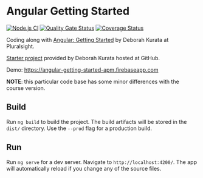 # Angular Getting Started

[![Node.js CI][nodejs-ci-badge]][nodejs-ci]
[![Quality Gate Status][quality-gate-badge]][quality-gate]
[![Coverage Status][coveralls-badge]][coveralls]

Coding along with [Angular: Getting Started][angular-course] by Deborah Kurata at Pluralsight.

[Starter project][starter-project] provided by Deborah Kurata hosted at GitHub.

Demo: <https://angular-getting-started-apm.firebaseapp.com>

**NOTE**: this particular code base has some minor differences with the course version.

## Build

Run `ng build` to build the project. The build artifacts will be stored in the `dist/` directory. Use the `--prod` flag for a production build.

## Run

Run `ng serve` for a dev server. Navigate to `http://localhost:4200/`. The app will automatically reload if you change any of the source files.

[angular-course]: https://www.pluralsight.com/courses/angular-2-getting-started-update
[starter-project]: https://github.com/DeborahK/Angular-GettingStarted
[nodejs-ci]: https://github.com/feliperomero3/Angular-GettingStarted/actions?query=workflow%3A%22Angular-GettingStarted%20CI%22
[nodejs-ci-badge]: https://github.com/feliperomero3/Angular-GettingStarted/workflows/Angular-GettingStarted%20CI/badge.svg
[coveralls]: https://coveralls.io/github/feliperomero3/Angular-GettingStarted?branch=master
[coveralls-badge]: https://coveralls.io/repos/github/feliperomero3/Angular-GettingStarted/badge.svg?branch=master
[quality-gate-badge]: https://sonarcloud.io/api/project_badges/measure?project=feliperomero3_Angular-GettingStarted&metric=alert_status
[quality-gate]: https://sonarcloud.io/dashboard?id=feliperomero3_Angular-GettingStarted
